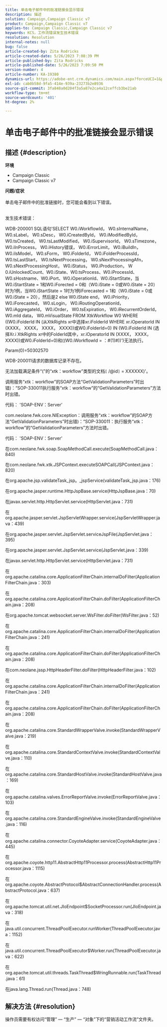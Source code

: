 ```yaml
---
title: 单击电子邮件中的批准链接会显示错误
description: 描述
solution: Campaign,Campaign Classic v7
product: Campaign,Campaign Classic v7
applies-to: Campaign Classic,Campaign Classic v7
keywords: KCS，工作流错误发生技术错误
resolution: Resolution
internal-notes: null
bug: false
article-created-by: Zita Rodricks
article-created-date: 5/26/2023 7:08:39 PM
article-published-by: Zita Rodricks
article-published-date: 5/26/2023 7:09:50 PM
version-number: 4
article-number: KA-19380
dynamics-url: https://adobe-ent.crm.dynamics.com/main.aspx?forceUCI=1&pagetype=entityrecord&etn=knowledgearticle&id=9520e7b5-f8fb-ed11-8849-6045bd0063aa
exl-id: cab0b58d-9fa5-414e-939a-23273b2e8936
source-git-commit: 3fa848a0d204f3a5a87e2ca4a12ceffcb3be21ab
workflow-type: tm+mt
source-wordcount: '401'
ht-degree: 2%

---
```


# 单击电子邮件中的批准链接会显示错误

## 描述 {#description}

<b>环境</b>
- Campaign Classic
- Campaign Classic v7



<b>问题/症状</b><br><br>单击电子邮件中的批准链接时，您可能会看到以下错误。<br><br>


发生技术错误：

WDB-200001 SQL语句&#39;SELECT W0.iWorkflowId， W0.sInternalName， W0.sLabel， W0.sDesc， W0.iCreatedById， W0.iModifiedById， W0.tsCreated， W0.tsLastModified， W0.iSupervisorId， W0.sTimezone， W0.iInProcess， W0.iHistory错误， W0.iErrorLimit， W0.iBuildIn， W0.iIsModel， W0.sForm， W0.iFolderId， W0.iFolderProcessId， W0.tsLastStart， W0.tsNextProcessing， W0.sNextProcessingAfn， W0.sNextProcessingHost， W0.iStatus， W0.iProduction， W 0.iUnlockedCount、W0.iState、W0.tsProcess、W0.iProcessId、W0.sHostname、W0.iPort、W0.iOperationId、W0.iStartState，当W0.iStartState = 1和W0.iForected = 0和（W0.iState = 0或W0.iState = 20）时为1例，当W0.iStartState = 1时为1例iForecasted = 1和（W0.iState = 0或W0.iState = 20），然后是2 else W0.iState end， W0.iPriority， W0.iForecasted， W0.sLogin， W0.iRoutingOperationId， W0.iAggregateId， W0.iOrder， W0.tsExpiration， W0.iRecurrentOrderId， W0.mId data， W0.mVisualState FROM XtkWorkflow W0 WHERE ((W0.iFolderId IN (从XtkRights xr中选择xr.iFolderId WHERE xr.iOperatorId IN (XXXX， XXXX， XXXX， XXXX))或W0.iFolderId=0) IN (W0.iFolderId IN (选择Xr.i XtkRights xr中的FolderId其中，xr.iOperatorId IN (XXXX， XXXX， XXXX))或W0.iFolderId=0)和((W0.iWorkflowId = ：#(1)#))&#39;)无法执行。

Param(0)=50302570



WDB-200011请求的数据库记录不存在。

无法加载满足条件“(”的“xtk：workflow”类型的文档`[` /@id`]`  = XXXXXX)&#39;。



调用服务“xtk：workflow”的SOAP方法“GetValidationParameters”时出错)：“SOP-330011执行服务“xtk：workflow”的“GetValidationParameters”方法时出错。



代码： &#39;SOAP-ENV：Server&#39;

com.neolane.fwk.core.NlException：调用服务“xtk：workflow”的SOAP方法“GetValidationParameters”时出错)：“SOP-330011：执行服务“xtk：workflow”的“GetValidationParameters”方法时出错。

代码： &#39;SOAP-ENV：Server&#39;

在com.neolane.fwk.soap.SoapMethodCall.execute(SoapMethodCall.java：840)

在com.neolane.fwk.xtk.JSPContext.executeSOAPCall(JSPContext.java：820)

在org.apache.jsp.validateTask_jsp。_jspService(validateTask_jsp.java：176)

在org.apache.jasper.runtime.HttpJspBase.service(HttpJspBase.java：70)

在javax.servlet.http.HttpServlet.service(HttpServlet.java：731)

在org.apache.jasper.servlet.JspServletWrapper.service(JspServletWrapper.java：439)

在org.apache.jasper.servlet.JspServlet.serviceJspFile(JspServlet.java：395)

在org.apache.jasper.servlet.JspServlet.service(JspServlet.java：339)

在javax.servlet.http.HttpServlet.service(HttpServlet.java：731)

在org.apache.catalina.core.ApplicationFilterChain.internalDoFilter(ApplicationFilterChain.java：303)

在org.apache.catalina.core.ApplicationFilterChain.doFilter(ApplicationFilterChain.java：208)

在org.apache.tomcat.websocket.server.WsFilter.doFilter(WsFilter.java：52)

在org.apache.catalina.core.ApplicationFilterChain.internalDoFilter(ApplicationFilterChain.java：241)

在org.apache.catalina.core.ApplicationFilterChain.doFilter(ApplicationFilterChain.java：208)

在com.neolane.jssp.HttpHeaderFilter.doFilter(HttpHeaderFilter.java：102)

在org.apache.catalina.core.ApplicationFilterChain.internalDoFilter(ApplicationFilterChain.java：241)

在org.apache.catalina.core.ApplicationFilterChain.doFilter(ApplicationFilterChain.java：208)

在org.apache.catalina.core.StandardWrapperValve.invoke(StandardWrapperValve.java：219)

在org.apache.catalina.core.StandardContextValve.invoke(StandardContextValve.java：110)

在org.apache.catalina.core.StandardHostValve.invoke(StandardHostValve.java：169)

在org.apache.catalina.valves.ErrorReportValve.invoke(ErrorReportValve.java：103)

在org.apache.catalina.core.StandardEngineValve.invoke(StandardEngineValve.java：116)

在org.apache.catalina.connector.CoyoteAdapter.service(CoyoteAdapter.java：445)

在org.apache.coyote.http11.AbstractHttp11Processor.process(AbstractHttp11Processor.java：1115)

在org.apache.coyote.AbstractProtocol$AbstractConnectionHandler.process(AbstractProtocol.java：637)

在org.apache.tomcat.util.net.JIoEndpoint$SocketProcessor.run(JIoEndpoint.java：318)

在java.util.concurrent.ThreadPoolExecutor.runWorker(ThreadPoolExecutor.java：1152)

在java.util.concurrent.ThreadPoolExecutor$Worker.run(ThreadPoolExecutor.java：622)

在org.apache.tomcat.util.threads.TaskThread$WringRunnable.run(TaskThread.java：61)

在java.lang.Thread.run(Thread.java：748)


## 解决方法 {#resolution}


操作员需要有权访问“管理” — “生产” — “对象”下的“营销活动工作流”文件夹。
